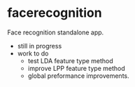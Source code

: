 # facerecognition
Face recognition standalone app.


- still in progress 
- work to do 
  - test  LDA feature type method
  - improve LPP feature type method
  - global preformance improvements.
